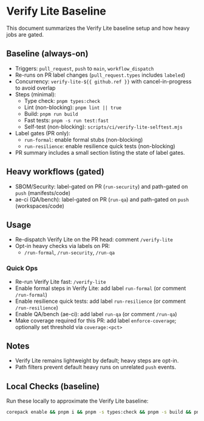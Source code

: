 # Verify Lite Baseline

This document summarizes the Verify Lite baseline setup and how heavy jobs are gated.

## Baseline (always-on)
- Triggers: `pull_request`, `push` to `main`, `workflow_dispatch`
- Re-runs on PR label changes (`pull_request.types` includes `labeled`)
- Concurrency: `verify-lite-${{ github.ref }}` with cancel-in-progress to avoid overlap
- Steps (minimal):
  - Type check: `pnpm types:check`
  - Lint (non-blocking): `pnpm lint || true`
  - Build: `pnpm run build`
  - Fast tests: `pnpm -s run test:fast`
  - Self-test (non-blocking): `scripts/ci/verify-lite-selftest.mjs`
- Label gates (PR only):
  - `run-formal`: enable formal stubs (non-blocking)
  - `run-resilience`: enable resilience quick tests (non-blocking)
- PR summary includes a small section listing the state of label gates.

## Heavy workflows (gated)
- SBOM/Security: label-gated on PR (`run-security`) and path-gated on `push` (manifests/code)
- ae-ci (QA/bench): label-gated on PR (`run-qa`) and path-gated on `push` (workspaces/code)

## Usage
- Re-dispatch Verify Lite on the PR head: comment `/verify-lite`
- Opt-in heavy checks via labels on PR:
  - `/run-formal`, `/run-security`, `/run-qa`

### Quick Ops
- Re-run Verify Lite fast: `/verify-lite`
- Enable formal steps in Verify Lite: add label `run-formal` (or comment `/run-formal`)
- Enable resilience quick tests: add label `run-resilience` (or comment `/run-resilience`)
- Enable QA/bench (ae-ci): add label `run-qa` (or comment `/run-qa`)
- Make coverage required for this PR: add label `enforce-coverage`; optionally set threshold via `coverage:<pct>`

## Notes
- Verify Lite remains lightweight by default; heavy steps are opt-in.
- Path filters prevent default heavy runs on unrelated `push` events.

## Local Checks (baseline)
Run these locally to approximate the Verify Lite baseline:

```bash
corepack enable && pnpm i && pnpm -s types:check && pnpm -s build && pnpm run test:fast
```
